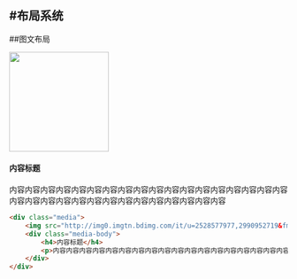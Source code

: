#布局系统
--------------------------

##图文布局

<div class="docs-example">
    <div class="media">
        <img src="http://img0.imgtn.bdimg.com/it/u=2528577977,2990952719&fm=21&gp=0.jpg" alt="" width="180" class="fl">
        <div class="media-body">
            <h4>内容标题</h4>
            <p>内容内容内容内容内容内容内容内容内容内容内容内容内容内容内容内容内容内容内容内容内容内容内容内容内容内容内容内容内容内容内容内容</p>
        </div>
    </div>
</div>

```html
<div class="media">
    <img src="http://img0.imgtn.bdimg.com/it/u=2528577977,2990952719&fm=21&gp=0.jpg" alt="" width="180" class="fl">
    <div class="media-body">
        <h4>内容标题</h4>
        <p>内容内容内容内容内容内容内容内容内容内容内容内容内容内容内容内容内容内容内容内容内容内容内容内容内容内容内容内容内容内容内容内容</p>
    </div>
</div>
```
